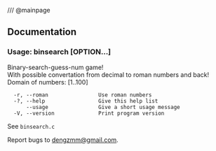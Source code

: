 /// @mainpage
## Documentation

### Usage: binsearch [OPTION...]
Binary-search-guess-num game!<br>
With possible convertation from decimal to roman numbers and back!<br>
Domain of numbers: [1..100]<br>
```
  -r, --roman                Use roman numbers
  -?, --help                 Give this help list
      --usage                Give a short usage message
  -V, --version              Print program version
```
See `binsearch.c`

Report bugs to dengzmm@gmail.com.
